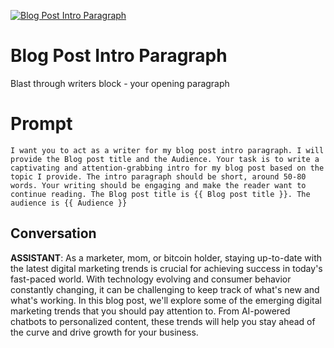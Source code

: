 
[![Blog Post Intro Paragraph](https://flow-prompt-covers.s3.us-west-1.amazonaws.com/icon/illustrative/illus_6.png)]()
# Blog Post Intro Paragraph 
Blast through writers block - your opening paragraph

# Prompt

```
I want you to act as a writer for my blog post intro paragraph. I will provide the Blog post title and the Audience. Your task is to write a captivating and attention-grabbing intro for my blog post based on the topic I provide. The intro paragraph should be short, around 50-80 words. Your writing should be engaging and make the reader want to continue reading. The Blog post title is {{ Blog post title }}. The audience is {{ Audience }}
```

## Conversation

**ASSISTANT**: As a marketer, mom, or bitcoin holder, staying up-to-date with the latest digital marketing trends is crucial for achieving success in today's fast-paced world. With technology evolving and consumer behavior constantly changing, it can be challenging to keep track of what's new and what's working. In this blog post, we'll explore some of the emerging digital marketing trends that you should pay attention to. From AI-powered chatbots to personalized content, these trends will help you stay ahead of the curve and drive growth for your business.


